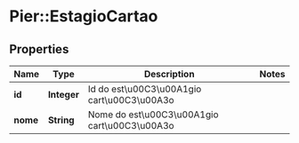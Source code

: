 # Pier::EstagioCartao

## Properties
Name | Type | Description | Notes
------------ | ------------- | ------------- | -------------
**id** | **Integer** | Id do est\u00C3\u00A1gio cart\u00C3\u00A3o | 
**nome** | **String** | Nome do est\u00C3\u00A1gio cart\u00C3\u00A3o | 



